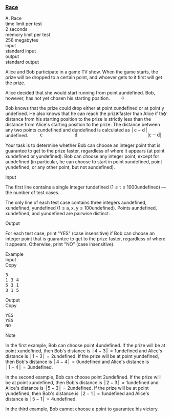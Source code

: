 <h3><a href="https://codeforces.com/contest/2112/problem/A" target="_blank" rel="noopener noreferrer">Race</a></h3>
<div class="header"><div class="title">A. Race</div><div class="time-limit"><div class="property-title">time limit per test</div>2 seconds</div><div class="memory-limit"><div class="property-title">memory limit per test</div>256 megabytes</div><div class="input-file input-standard"><div class="property-title">input</div>standard input</div><div class="output-file output-standard"><div class="property-title">output</div>standard output</div></div><div><p>Alice and Bob participate in a game TV show. When the game starts, the prize will be dropped to a certain point, and whoever gets to it first will get the prize.</p><p>Alice decided that she would start running from point <span class="MathJax_Preview" style="color: inherit;"><span class="MJXp-math" id="MJXp-Span-1"><span class="MJXp-mi MJXp-italic" id="MJXp-Span-2">a</span></span></span><span class="MathJax MathJax_Processed" id="MathJax-Element-1-Frame" tabindex="0" style=""><nobr><span class="math" id="MathJax-Span-1"><span style="display: inline-block; position: relative; width: 0em; height: 0px; font-size: 122%;"><span style="position: absolute;"><span class="mrow" id="MathJax-Span-2"><span class="mi" id="MathJax-Span-3" style="font-family: MathJax_Math-italic;">a</span></span></span></span></span></nobr></span>undefined. Bob, however, has not yet chosen his starting position.</p><p>Bob knows that the prize could drop either at point <span class="MathJax_Preview" style="color: inherit;"><span class="MJXp-math" id="MJXp-Span-3"><span class="MJXp-mi MJXp-italic" id="MJXp-Span-4">x</span></span></span><span class="MathJax MathJax_Processed" id="MathJax-Element-2-Frame" tabindex="0" style=""><nobr><span class="math" id="MathJax-Span-4"><span style="display: inline-block; position: relative; width: 0em; height: 0px; font-size: 122%;"><span style="position: absolute;"><span class="mrow" id="MathJax-Span-5"><span class="mi" id="MathJax-Span-6" style="font-family: MathJax_Math-italic;">x</span></span></span></span></span></nobr></span>undefined or at point <span class="MathJax_Preview" style="color: inherit;"><span class="MJXp-math" id="MJXp-Span-5"><span class="MJXp-mi MJXp-italic" id="MJXp-Span-6">y</span></span></span><span class="MathJax MathJax_Processed" id="MathJax-Element-3-Frame" tabindex="0" style=""><nobr><span class="math" id="MathJax-Span-7"><span style="display: inline-block; position: relative; width: 0em; height: 0px; font-size: 122%;"><span style="position: absolute;"><span class="mrow" id="MathJax-Span-8"><span class="mi" id="MathJax-Span-9" style="font-family: MathJax_Math-italic;">y<span style="display: inline-block; overflow: hidden; height: 1px; width: 0.003em;"></span></span></span></span></span></span></nobr></span>undefined. He also knows that he can reach the prize faster than Alice if the distance from his starting position to the prize is <span class="tex-font-style-bf">strictly less</span> than the distance from Alice's starting position to the prize. The distance between any two points <span class="MathJax_Preview" style="color: inherit;"><span class="MJXp-math" id="MJXp-Span-7"><span class="MJXp-mi MJXp-italic" id="MJXp-Span-8">c</span></span></span><span class="MathJax MathJax_Processed" id="MathJax-Element-4-Frame" tabindex="0" style=""><nobr><span class="math" id="MathJax-Span-10"><span style="display: inline-block; position: relative; width: 0em; height: 0px; font-size: 122%;"><span style="position: absolute;"><span class="mrow" id="MathJax-Span-11"><span class="mi" id="MathJax-Span-12" style="font-family: MathJax_Math-italic;">c</span></span></span></span></span></nobr></span>undefined and <span class="MathJax_Preview" style="color: inherit;"><span class="MJXp-math" id="MJXp-Span-9"><span class="MJXp-mi MJXp-italic" id="MJXp-Span-10">d</span></span></span><span class="MathJax MathJax_Processed" id="MathJax-Element-5-Frame" tabindex="0" style=""><nobr><span class="math" id="MathJax-Span-13"><span style="display: inline-block; position: relative; width: 0em; height: 0px; font-size: 122%;"><span style="position: absolute;"><span class="mrow" id="MathJax-Span-14"><span class="mi" id="MathJax-Span-15" style="font-family: MathJax_Math-italic;">d<span style="display: inline-block; overflow: hidden; height: 1px; width: 0.003em;"></span></span></span></span></span></span></nobr></span>undefined is calculated as <span class="MathJax_Preview" style="color: inherit;"><span class="MJXp-math" id="MJXp-Span-11"><span class="MJXp-mrow" id="MJXp-Span-12"><span class="MJXp-mo" id="MJXp-Span-13" style="margin-left: 0.167em; margin-right: 0.167em;">|</span></span><span class="MJXp-mi MJXp-italic" id="MJXp-Span-14">c</span><span class="MJXp-mo" id="MJXp-Span-15" style="margin-left: 0.267em; margin-right: 0.267em;">−</span><span class="MJXp-mi MJXp-italic" id="MJXp-Span-16">d</span><span class="MJXp-mrow" id="MJXp-Span-17"><span class="MJXp-mo" id="MJXp-Span-18" style="margin-left: 0.167em; margin-right: 0.167em;">|</span></span></span></span><span class="MathJax MathJax_Processed" id="MathJax-Element-6-Frame" tabindex="0" style=""><nobr><span class="math" id="MathJax-Span-16"><span style="display: inline-block; position: relative; width: 0em; height: 0px; font-size: 122%;"><span style="position: absolute;"><span class="mrow" id="MathJax-Span-17"><span class="texatom" id="MathJax-Span-18"><span class="mrow" id="MathJax-Span-19"><span class="mo" id="MathJax-Span-20" style="font-family: MathJax_Main;">|</span></span></span><span class="mi" id="MathJax-Span-21" style="font-family: MathJax_Math-italic;">c</span><span class="mo" id="MathJax-Span-22" style="font-family: MathJax_Main; padding-left: 0.237em;">−</span><span class="mi" id="MathJax-Span-23" style="font-family: MathJax_Math-italic; padding-left: 0.237em;">d<span style="display: inline-block; overflow: hidden; height: 1px; width: 0.003em;"></span></span><span class="texatom" id="MathJax-Span-24"><span class="mrow" id="MathJax-Span-25"><span class="mo" id="MathJax-Span-26" style="font-family: MathJax_Main;">|</span></span></span></span></span></span></span></nobr></span>undefined.</p><p>Your task is to determine whether Bob can choose an integer point that is guarantee to get to the prize faster, regardless of where it appears (at point <span class="MathJax_Preview" style="color: inherit;"><span class="MJXp-math" id="MJXp-Span-19"><span class="MJXp-mi MJXp-italic" id="MJXp-Span-20">x</span></span></span><span class="MathJax MathJax_Processing" id="MathJax-Element-7-Frame" tabindex="0"></span>undefined or <span class="MathJax_Preview" style="color: inherit;"><span class="MJXp-math" id="MJXp-Span-21"><span class="MJXp-mi MJXp-italic" id="MJXp-Span-22">y</span></span></span><span class="MathJax MathJax_Processing" id="MathJax-Element-8-Frame" tabindex="0"></span>undefined). Bob can choose any integer point, except for <span class="MathJax_Preview" style="color: inherit;"><span class="MJXp-math" id="MJXp-Span-23"><span class="MJXp-mi MJXp-italic" id="MJXp-Span-24">a</span></span></span><span class="MathJax MathJax_Processing" id="MathJax-Element-9-Frame" tabindex="0"></span>undefined (in particular, he can choose to start in point <span class="MathJax_Preview" style="color: inherit;"><span class="MJXp-math" id="MJXp-Span-25"><span class="MJXp-mi MJXp-italic" id="MJXp-Span-26">x</span></span></span><span class="MathJax MathJax_Processing" id="MathJax-Element-10-Frame" tabindex="0"></span>undefined, point <span class="MathJax_Preview" style="color: inherit;"><span class="MJXp-math" id="MJXp-Span-27"><span class="MJXp-mi MJXp-italic" id="MJXp-Span-28">y</span></span></span><span class="MathJax MathJax_Processing" id="MathJax-Element-11-Frame" tabindex="0"></span>undefined, or any other point, but not <span class="MathJax_Preview" style="color: inherit;"><span class="MJXp-math" id="MJXp-Span-29"><span class="MJXp-mi MJXp-italic" id="MJXp-Span-30">a</span></span></span><span class="MathJax MathJax_Processing" id="MathJax-Element-12-Frame" tabindex="0"></span>undefined).</p></div><div class="input-specification"><div class="section-title">Input</div><p>The first line contains a single integer <span class="MathJax_Preview" style="color: inherit;"><span class="MJXp-math" id="MJXp-Span-31"><span class="MJXp-mi MJXp-italic" id="MJXp-Span-32">t</span></span></span><span class="MathJax MathJax_Processing" id="MathJax-Element-13-Frame" tabindex="0"></span>undefined (<span class="MathJax_Preview" style="color: inherit;"><span class="MJXp-math" id="MJXp-Span-33"><span class="MJXp-mn" id="MJXp-Span-34">1</span><span class="MJXp-mo" id="MJXp-Span-35" style="margin-left: 0.333em; margin-right: 0.333em;">≤</span><span class="MJXp-mi MJXp-italic" id="MJXp-Span-36">t</span><span class="MJXp-mo" id="MJXp-Span-37" style="margin-left: 0.333em; margin-right: 0.333em;">≤</span><span class="MJXp-mn" id="MJXp-Span-38">1000</span></span></span><span class="MathJax MathJax_Processing" id="MathJax-Element-14-Frame" tabindex="0"></span>undefined)&nbsp;— the number of test cases.</p><p>The only line of each test case contains three integers <span class="MathJax_Preview" style="color: inherit;"><span class="MJXp-math" id="MJXp-Span-39"><span class="MJXp-mi MJXp-italic" id="MJXp-Span-40">a</span></span></span><span class="MathJax MathJax_Processing" id="MathJax-Element-15-Frame" tabindex="0"></span>undefined, <span class="MathJax_Preview" style="color: inherit;"><span class="MJXp-math" id="MJXp-Span-41"><span class="MJXp-mi MJXp-italic" id="MJXp-Span-42">x</span></span></span><span class="MathJax MathJax_Processing" id="MathJax-Element-16-Frame" tabindex="0"></span>undefined, <span class="MathJax_Preview" style="color: inherit;"><span class="MJXp-math" id="MJXp-Span-43"><span class="MJXp-mi MJXp-italic" id="MJXp-Span-44">y</span></span></span><span class="MathJax MathJax_Processing" id="MathJax-Element-17-Frame" tabindex="0"></span>undefined (<span class="MathJax_Preview" style="color: inherit;"><span class="MJXp-math" id="MJXp-Span-45"><span class="MJXp-mn" id="MJXp-Span-46">1</span><span class="MJXp-mo" id="MJXp-Span-47" style="margin-left: 0.333em; margin-right: 0.333em;">≤</span><span class="MJXp-mi MJXp-italic" id="MJXp-Span-48">a</span><span class="MJXp-mo" id="MJXp-Span-49" style="margin-left: 0em; margin-right: 0.222em;">,</span><span class="MJXp-mi MJXp-italic" id="MJXp-Span-50">x</span><span class="MJXp-mo" id="MJXp-Span-51" style="margin-left: 0em; margin-right: 0.222em;">,</span><span class="MJXp-mi MJXp-italic" id="MJXp-Span-52">y</span><span class="MJXp-mo" id="MJXp-Span-53" style="margin-left: 0.333em; margin-right: 0.333em;">≤</span><span class="MJXp-mn" id="MJXp-Span-54">100</span></span></span><span class="MathJax MathJax_Processing" id="MathJax-Element-18-Frame" tabindex="0"></span>undefined). Points <span class="MathJax_Preview" style="color: inherit;"><span class="MJXp-math" id="MJXp-Span-55"><span class="MJXp-mi MJXp-italic" id="MJXp-Span-56">a</span></span></span><span class="MathJax MathJax_Processing" id="MathJax-Element-19-Frame" tabindex="0"></span>undefined, <span class="MathJax_Preview" style="color: inherit;"><span class="MJXp-math" id="MJXp-Span-57"><span class="MJXp-mi MJXp-italic" id="MJXp-Span-58">x</span></span></span><span class="MathJax MathJax_Processing" id="MathJax-Element-20-Frame" tabindex="0"></span>undefined, and <span class="MathJax_Preview" style="color: inherit;"><span class="MJXp-math" id="MJXp-Span-59"><span class="MJXp-mi MJXp-italic" id="MJXp-Span-60">y</span></span></span><span class="MathJax MathJax_Processing" id="MathJax-Element-21-Frame" tabindex="0"></span>undefined are pairwise distinct.</p></div><div class="output-specification"><div class="section-title">Output</div><p>For each test case, print "<span class="tex-font-style-tt">YES</span>" (case insensitive) if Bob can choose an integer point that is guarantee to get to the prize faster, regardless of where it appears. Otherwise, print "<span class="tex-font-style-tt">NO</span>" (case insensitive).</p></div><div class="sample-tests"><div class="section-title">Example</div><div class="sample-test"><div class="input"><div class="title">Input<div title="Copy" data-clipboard-target="#id001367060394114643" id="id006340361425509089" class="input-output-copier">Copy</div></div><pre id="id001367060394114643"><div class="test-example-line test-example-line-even test-example-line-0">3</div><div class="test-example-line test-example-line-odd test-example-line-1">1 3 4</div><div class="test-example-line test-example-line-even test-example-line-2">5 3 1</div><div class="test-example-line test-example-line-odd test-example-line-3">3 1 5</div></pre></div><div class="output"><div class="title">Output<div title="Copy" data-clipboard-target="#id006885156859312612" id="id005531892327406294" class="input-output-copier">Copy</div></div><pre id="id006885156859312612">YES
YES
NO
</pre></div></div></div><div class="note"><div class="section-title">Note</div><p>In the first example, Bob can choose point <span class="MathJax_Preview" style="color: inherit;"><span class="MJXp-math" id="MJXp-Span-61"><span class="MJXp-mn" id="MJXp-Span-62">4</span></span></span><span class="MathJax MathJax_Processing" id="MathJax-Element-22-Frame" tabindex="0"></span>undefined. If the prize will be at point <span class="MathJax_Preview" style="color: inherit;"><span class="MJXp-math" id="MJXp-Span-63"><span class="MJXp-mi MJXp-italic" id="MJXp-Span-64">x</span></span></span><span class="MathJax MathJax_Processing" id="MathJax-Element-23-Frame" tabindex="0"></span>undefined, then Bob's distance is <span class="MathJax_Preview" style="color: inherit;"><span class="MJXp-math" id="MJXp-Span-65"><span class="MJXp-mrow" id="MJXp-Span-66"><span class="MJXp-mo" id="MJXp-Span-67" style="margin-left: 0.167em; margin-right: 0.167em;">|</span></span><span class="MJXp-mn" id="MJXp-Span-68">4</span><span class="MJXp-mo" id="MJXp-Span-69" style="margin-left: 0.267em; margin-right: 0.267em;">−</span><span class="MJXp-mn" id="MJXp-Span-70">3</span><span class="MJXp-mrow" id="MJXp-Span-71"><span class="MJXp-mo" id="MJXp-Span-72" style="margin-left: 0.167em; margin-right: 0.167em;">|</span></span><span class="MJXp-mo" id="MJXp-Span-73" style="margin-left: 0.333em; margin-right: 0.333em;">=</span><span class="MJXp-mn" id="MJXp-Span-74">1</span></span></span><span class="MathJax MathJax_Processing" id="MathJax-Element-24-Frame" tabindex="0"></span>undefined and Alice's distance is <span class="MathJax_Preview" style="color: inherit;"><span class="MJXp-math" id="MJXp-Span-75"><span class="MJXp-mrow" id="MJXp-Span-76"><span class="MJXp-mo" id="MJXp-Span-77" style="margin-left: 0.167em; margin-right: 0.167em;">|</span></span><span class="MJXp-mn" id="MJXp-Span-78">1</span><span class="MJXp-mo" id="MJXp-Span-79" style="margin-left: 0.267em; margin-right: 0.267em;">−</span><span class="MJXp-mn" id="MJXp-Span-80">3</span><span class="MJXp-mrow" id="MJXp-Span-81"><span class="MJXp-mo" id="MJXp-Span-82" style="margin-left: 0.167em; margin-right: 0.167em;">|</span></span><span class="MJXp-mo" id="MJXp-Span-83" style="margin-left: 0.333em; margin-right: 0.333em;">=</span><span class="MJXp-mn" id="MJXp-Span-84">2</span></span></span><span class="MathJax MathJax_Processing" id="MathJax-Element-25-Frame" tabindex="0"></span>undefined. If the prize will be at point <span class="MathJax_Preview" style="color: inherit;"><span class="MJXp-math" id="MJXp-Span-85"><span class="MJXp-mi MJXp-italic" id="MJXp-Span-86">y</span></span></span><span class="MathJax MathJax_Processing" id="MathJax-Element-26-Frame" tabindex="0"></span>undefined, then Bob's distance is <span class="MathJax_Preview" style="color: inherit;"><span class="MJXp-math" id="MJXp-Span-87"><span class="MJXp-mrow" id="MJXp-Span-88"><span class="MJXp-mo" id="MJXp-Span-89" style="margin-left: 0.167em; margin-right: 0.167em;">|</span></span><span class="MJXp-mn" id="MJXp-Span-90">4</span><span class="MJXp-mo" id="MJXp-Span-91" style="margin-left: 0.267em; margin-right: 0.267em;">−</span><span class="MJXp-mn" id="MJXp-Span-92">4</span><span class="MJXp-mrow" id="MJXp-Span-93"><span class="MJXp-mo" id="MJXp-Span-94" style="margin-left: 0.167em; margin-right: 0.167em;">|</span></span><span class="MJXp-mo" id="MJXp-Span-95" style="margin-left: 0.333em; margin-right: 0.333em;">=</span><span class="MJXp-mn" id="MJXp-Span-96">0</span></span></span><span class="MathJax MathJax_Processing" id="MathJax-Element-27-Frame" tabindex="0"></span>undefined and Alice's distance is <span class="MathJax_Preview" style="color: inherit;"><span class="MJXp-math" id="MJXp-Span-97"><span class="MJXp-mrow" id="MJXp-Span-98"><span class="MJXp-mo" id="MJXp-Span-99" style="margin-left: 0.167em; margin-right: 0.167em;">|</span></span><span class="MJXp-mn" id="MJXp-Span-100">1</span><span class="MJXp-mo" id="MJXp-Span-101" style="margin-left: 0.267em; margin-right: 0.267em;">−</span><span class="MJXp-mn" id="MJXp-Span-102">4</span><span class="MJXp-mrow" id="MJXp-Span-103"><span class="MJXp-mo" id="MJXp-Span-104" style="margin-left: 0.167em; margin-right: 0.167em;">|</span></span><span class="MJXp-mo" id="MJXp-Span-105" style="margin-left: 0.333em; margin-right: 0.333em;">=</span><span class="MJXp-mn" id="MJXp-Span-106">3</span></span></span><span class="MathJax MathJax_Processing" id="MathJax-Element-28-Frame" tabindex="0"></span>undefined.</p><p>In the second example, Bob can choose point <span class="MathJax_Preview" style="color: inherit;"><span class="MJXp-math" id="MJXp-Span-107"><span class="MJXp-mn" id="MJXp-Span-108">2</span></span></span><span class="MathJax MathJax_Processing" id="MathJax-Element-29-Frame" tabindex="0"></span>undefined. If the prize will be at point <span class="MathJax_Preview" style="color: inherit;"><span class="MJXp-math" id="MJXp-Span-109"><span class="MJXp-mi MJXp-italic" id="MJXp-Span-110">x</span></span></span><span class="MathJax MathJax_Processing" id="MathJax-Element-30-Frame" tabindex="0"></span>undefined, then Bob's distance is <span class="MathJax_Preview" style="color: inherit;"><span class="MJXp-math" id="MJXp-Span-111"><span class="MJXp-mrow" id="MJXp-Span-112"><span class="MJXp-mo" id="MJXp-Span-113" style="margin-left: 0.167em; margin-right: 0.167em;">|</span></span><span class="MJXp-mn" id="MJXp-Span-114">2</span><span class="MJXp-mo" id="MJXp-Span-115" style="margin-left: 0.267em; margin-right: 0.267em;">−</span><span class="MJXp-mn" id="MJXp-Span-116">3</span><span class="MJXp-mrow" id="MJXp-Span-117"><span class="MJXp-mo" id="MJXp-Span-118" style="margin-left: 0.167em; margin-right: 0.167em;">|</span></span><span class="MJXp-mo" id="MJXp-Span-119" style="margin-left: 0.333em; margin-right: 0.333em;">=</span><span class="MJXp-mn" id="MJXp-Span-120">1</span></span></span><span class="MathJax MathJax_Processing" id="MathJax-Element-31-Frame" tabindex="0"></span>undefined and Alice's distance is <span class="MathJax_Preview" style="color: inherit;"><span class="MJXp-math" id="MJXp-Span-121"><span class="MJXp-mrow" id="MJXp-Span-122"><span class="MJXp-mo" id="MJXp-Span-123" style="margin-left: 0.167em; margin-right: 0.167em;">|</span></span><span class="MJXp-mn" id="MJXp-Span-124">5</span><span class="MJXp-mo" id="MJXp-Span-125" style="margin-left: 0.267em; margin-right: 0.267em;">−</span><span class="MJXp-mn" id="MJXp-Span-126">3</span><span class="MJXp-mrow" id="MJXp-Span-127"><span class="MJXp-mo" id="MJXp-Span-128" style="margin-left: 0.167em; margin-right: 0.167em;">|</span></span><span class="MJXp-mo" id="MJXp-Span-129" style="margin-left: 0.333em; margin-right: 0.333em;">=</span><span class="MJXp-mn" id="MJXp-Span-130">2</span></span></span><span class="MathJax MathJax_Processing" id="MathJax-Element-32-Frame" tabindex="0"></span>undefined. If the prize will be at point <span class="MathJax_Preview" style="color: inherit;"><span class="MJXp-math" id="MJXp-Span-131"><span class="MJXp-mi MJXp-italic" id="MJXp-Span-132">y</span></span></span><span class="MathJax MathJax_Processing" id="MathJax-Element-33-Frame" tabindex="0"></span>undefined, then Bob's distance is <span class="MathJax_Preview" style="color: inherit;"><span class="MJXp-math" id="MJXp-Span-133"><span class="MJXp-mrow" id="MJXp-Span-134"><span class="MJXp-mo" id="MJXp-Span-135" style="margin-left: 0.167em; margin-right: 0.167em;">|</span></span><span class="MJXp-mn" id="MJXp-Span-136">2</span><span class="MJXp-mo" id="MJXp-Span-137" style="margin-left: 0.267em; margin-right: 0.267em;">−</span><span class="MJXp-mn" id="MJXp-Span-138">1</span><span class="MJXp-mrow" id="MJXp-Span-139"><span class="MJXp-mo" id="MJXp-Span-140" style="margin-left: 0.167em; margin-right: 0.167em;">|</span></span><span class="MJXp-mo" id="MJXp-Span-141" style="margin-left: 0.333em; margin-right: 0.333em;">=</span><span class="MJXp-mn" id="MJXp-Span-142">1</span></span></span><span class="MathJax MathJax_Processing" id="MathJax-Element-34-Frame" tabindex="0"></span>undefined and Alice's distance is <span class="MathJax_Preview" style="color: inherit;"><span class="MJXp-math" id="MJXp-Span-143"><span class="MJXp-mrow" id="MJXp-Span-144"><span class="MJXp-mo" id="MJXp-Span-145" style="margin-left: 0.167em; margin-right: 0.167em;">|</span></span><span class="MJXp-mn" id="MJXp-Span-146">5</span><span class="MJXp-mo" id="MJXp-Span-147" style="margin-left: 0.267em; margin-right: 0.267em;">−</span><span class="MJXp-mn" id="MJXp-Span-148">1</span><span class="MJXp-mrow" id="MJXp-Span-149"><span class="MJXp-mo" id="MJXp-Span-150" style="margin-left: 0.167em; margin-right: 0.167em;">|</span></span><span class="MJXp-mo" id="MJXp-Span-151" style="margin-left: 0.333em; margin-right: 0.333em;">=</span><span class="MJXp-mn" id="MJXp-Span-152">4</span></span></span><span class="MathJax MathJax_Processing" id="MathJax-Element-35-Frame" tabindex="0"></span>undefined. </p><p>In the third example, Bob cannot choose a point to guarantee his victory.</p></div>